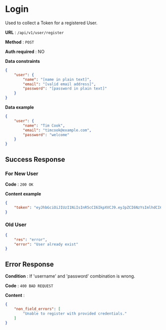 # Login

Used to collect a Token for a registered User.

**URL** : `/api/v1/user/register`

**Method** : `POST`

**Auth required** : NO

**Data constraints**

```json
{
    "user": {
        "name": "[name in plain text]",
        "email": "[valid email address]",
        "password": "[password in plain text]"
    }
}
```

**Data example**

```json
{
    "user": {
        "name": "Tim Cook",
        "email": "timcook@example.com",
        "password": "welcome"
    }
}
```

## Success Response
### For New User 
**Code** : `200 OK`

**Content example**

```json
{
    "token": "eyJhbGciOiJIUzI1NiIsInR5cCI6IkpXVCJ9.eyJpZCI6NzYsImlhdCI6MTU2OTI0Mzg3OX0.fOtp_U3Bcxyx1FqzRvFDWT5oJswUgG3uRMHAH8JjgAc"
}
```

### Old User
```json
{
    "res": "error",
    "error": "User already exist"
}
```

## Error Response

**Condition** : If 'username' and 'password' combination is wrong.

**Code** : `400 BAD REQUEST`

**Content** :

```json
{
    "non_field_errors": [
        "Unable to register with provided credentials."
    ]
}
```
